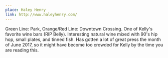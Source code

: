 ```yaml
---
place: Haley Henry
link: http://www.haleyhenry.com/
---
```

Green Line: Park, Orange/Red Line: Downtown Crossing. One of Kelly's favorite wine bars (RIP Belly).  Interesting natural wine mixed with 90's hip hop, small plates, and tinned fish.  Has gotten a lot of great press the month of June 2017, so it might have become too crowded for Kelly by the time you are reading this.